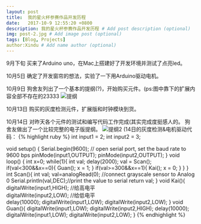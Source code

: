 ```yaml
---
layout: post
title:  我的星火杯参赛作品开发历程
date:   2017-10-9 12:55:20 +0800
description: 我的星火杯参赛作品开发历程 # Add post description (optional)
img: post-2.jpg # Add image post (optional)
tags: [Blog, Projects]
author:Xindu # Add name author (optional)
---
```

9月下旬 买来了Arduino uno，在Mac上搭建好了开发环境并测试了点亮led。

10月5日 确定了开发窗帘的想法，实验了一下用Arduino驱动电机。

10月9日 狗舍友列出了一个基本的提纲(?)，开始购买元件。(ps:图中靠下的扩展内容全部不存在的23333
![提纲]({{site.baseurl}}/assets/img/post-2-tigang.jpg)

10月13日 购买的灰度检测元件，扩展版和时钟模块到货。

10月14日 对昨天各个元件的测试和编写代码工作完成(其实完成度挺感人的。
        狗舍友做出了一个比较完整的电子版提纲。
![提纲2]({{site.baseurl}}/assets/img/post-2-tigang2.jpg)
 (14日的灰度检测&电机驱动代码：
{% highlight ruby %}
int input1 = 2;
int input2 = 3;

void setup()
{
    Serial.begin(9600); // open serial port, set the baud rate to 9600 bps
    pinMode(input1,OUTPUT);
    pinMode(input2,OUTPUT);
}
void loop()
{
    int x=0;
    while(1){
        int val;
        delay(2000);
        val = Scan();
        if(val<300&&x==0){
            Guan();
            x = 1;
        }
        if(val>=300&&x==1){
            Kai();
            x = 0; 
        }
    }
}
int Scan(){
    int val;
    val=analogRead(0);   //connect grayscale sensor to Analog 0
    Serial.println(val,DEC);//print the value to serial
    return val;
}
void Kai(){
    digitalWrite(input1,HIGH); //给高电平  
    digitalWrite(input2,LOW);  //给低电平  
    delay(10000);
    digitalWrite(input1,LOW);
    digitalWrite(input2,LOW);
}
void Guan(){
    digitalWrite(input1,LOW);
    digitalWrite(input2,HIGH); 
    delay(10000);
    digitalWrite(input1,LOW); 
    digitalWrite(input2,LOW); 
}
{% endhighlight %}
